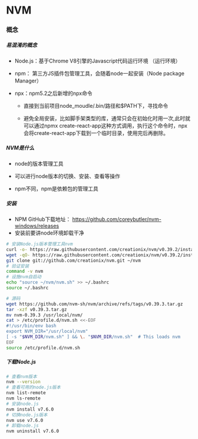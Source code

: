 # NVM

### 概念

##### 易混淆的概念

- Node.js：基于Chrome V8引擎的Javascript代码运行环境 （运行环境）

- npm： 第三方JS插件包管理工具，会随着node一起安装（Node package Manager）

- npx：npm5.2之后新增的npx命令
  
  - 直接到当前项目node_moudle/.bin/路径和$PATH下，寻找命令
  
  - 避免全局安装，比如脚手架类型的库，通常只会在初始化时用一次,此时就可以通过npmx create-react-app这种方式调用，执行这个命令时，npx会将create-react-app下载到一个临时目录，使用完后再删除。

##### NVM是什么

- node的版本管理工具

- 可以进行node版本的切换、安装、查看等操作

- npm不同，npm是依赖包的管理工具

##### 安装

- NPM GitHub下载地址： https://github.com/coreybutler/nvm-windows/releases
- 安装前要讲node环境卸载干净

```bash
# 安装Node.js版本管理工具nvm
curl -o- https://raw.githubusercontent.com/creationix/nvm/v0.39.2/install.sh | bash
wget -qO- https://raw.githubusercontent.com/creationix/nvm/v0.39.2/install.sh | bash
git clone git://github.com/creationix/nvm.git ~/nvm
# 验证安装
command -v nvm
# 设施nvm自启动
echo "source ~/nvm/nvm.sh" >> ~/.bashrc
source ~/.bashrc

# 源码
wget https://github.com/nvm-sh/nvm/archive/refs/tags/v0.39.3.tar.gz 
tar -xzf v0.39.3.tar.gz
mv nvm-0.39.3 /usr/local/nvm/
cat > /etc/profile.d/nvm.sh <<-EOF
#!/usr/bin/env bash
export NVM_DIR="/usr/local/nvm"
[ -s "$NVM_DIR/nvm.sh" ] && \. "$NVM_DIR/nvm.sh"  # This loads nvm
EOF
source /etc/profile.d/nvm.sh
```

##### 下载Node.js

```bash
# 查看nvm版本
nvm --version
# 查看可用的node.js版本
nvm list-remote
nvm ls-remote
# 安装node.js
nvm install v7.6.0
# 切换node.js版本
nvm use v7.6.0
# 卸载node.js
nvm uninstall v7.6.0
```
